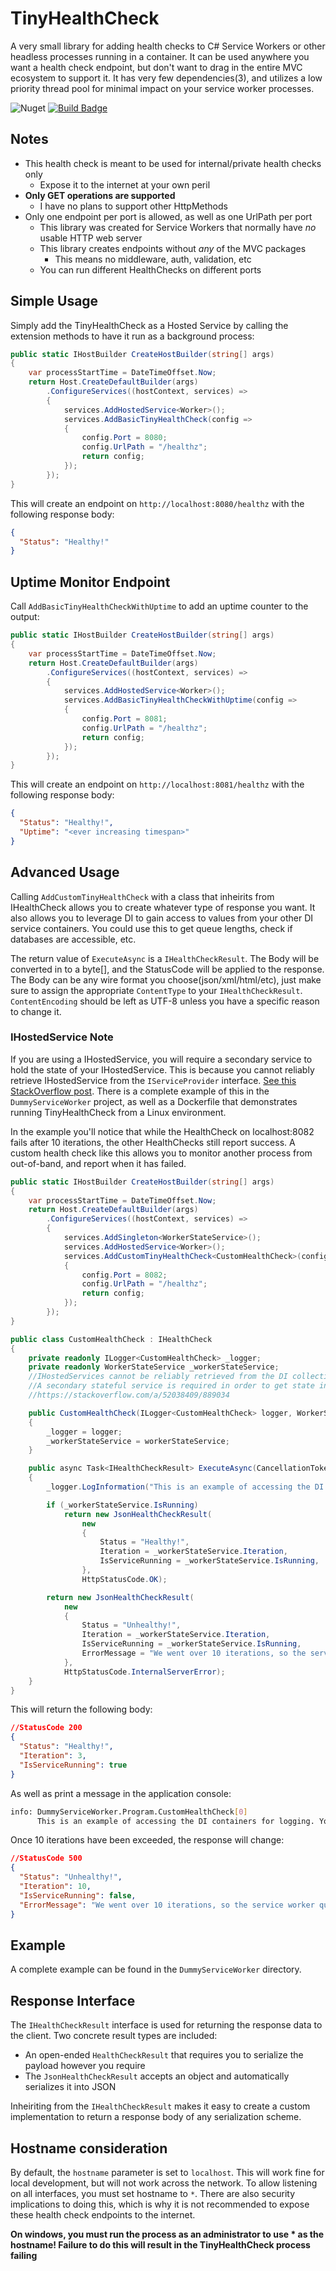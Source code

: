 # TinyHealthCheck

A very small library for adding health checks to C# Service Workers or other headless processes running in a container. It can be used
anywhere you want a health check endpoint, but don't want to drag in the entire MVC ecosystem to support it. It has very few dependencies(3),
and utilizes a low priority thread pool for minimal impact on your service worker processes.

![Nuget](https://img.shields.io/nuget/dt/tinyhealthcheck?color=blue&label=nuget%20downloads)
[![Build Badge](https://img.shields.io/github/workflow/status/bruceharrison1984/TinyHealthCheck/Development%20Build/main)](https://github.com/bruceharrison1984/TinyHealthCheck/actions/workflows/devBuild.yml)

## Notes

- This health check is meant to be used for internal/private health checks only
  - Expose it to the internet at your own peril
- **Only GET operations are supported**
  - I have no plans to support other HttpMethods
- Only one endpoint per port is allowed, as well as one UrlPath per port
  - This library was created for Service Workers that normally have _no_ usable HTTP web server
  - This library creates endpoints without _any_ of the MVC packages
    - This means no middleware, auth, validation, etc
  - You can run different HealthChecks on different ports

## Simple Usage

Simply add the TinyHealthCheck as a Hosted Service by calling the extension methods to have it run as a background process:

```csharp
public static IHostBuilder CreateHostBuilder(string[] args)
{
    var processStartTime = DateTimeOffset.Now;
    return Host.CreateDefaultBuilder(args)
        .ConfigureServices((hostContext, services) =>
        {
            services.AddHostedService<Worker>();
            services.AddBasicTinyHealthCheck(config =>
            {
                config.Port = 8080;
                config.UrlPath = "/healthz";
                return config;
            });
        });
}
```

This will create an endpoint on `http://localhost:8080/healthz` with the following response body:

```json
{
  "Status": "Healthy!"
}
```

## Uptime Monitor Endpoint

Call `AddBasicTinyHealthCheckWithUptime` to add an uptime counter to the output:

```csharp
public static IHostBuilder CreateHostBuilder(string[] args)
{
    var processStartTime = DateTimeOffset.Now;
    return Host.CreateDefaultBuilder(args)
        .ConfigureServices((hostContext, services) =>
        {
            services.AddHostedService<Worker>();
            services.AddBasicTinyHealthCheckWithUptime(config =>
            {
                config.Port = 8081;
                config.UrlPath = "/healthz";
                return config;
            });
        });
}
```

This will create an endpoint on `http://localhost:8081/healthz` with the following response body:

```json
{
  "Status": "Healthy!",
  "Uptime": "<ever increasing timespan>"
}
```

## Advanced Usage

Calling `AddCustomTinyHealthCheck` with a class that inheirits from IHealthCheck allows you to create whatever type of response you want.
It also allows you to leverage DI to gain access to values from your other DI service containers. You could use this to get queue lengths,
check if databases are accessible, etc.

The return value of `ExecuteAsync` is a `IHealthCheckResult`. The Body will be converted in to a byte[], and the StatusCode will be applied to the response. The Body
can be any wire format you choose(json/xml/html/etc), just make sure to assign the appropriate `ContentType` to your `IHealthCheckResult`. `ContentEncoding` should be left
as UTF-8 unless you have a specific reason to change it.

### IHostedService Note

If you are using a IHostedService, you will require a secondary service to hold the state of your IHostedService. This is because you cannot
reliably retrieve IHostedService from the `IServiceProvider` interface. [See this StackOverflow post](https://stackoverflow.com/a/52038409/889034).
There is a complete example of this in the `DummyServiceWorker` project, as well as a Dockerfile that demonstrates running TinyHealthCheck from
a Linux environment.

In the example you'll notice that while the HealthCheck on localhost:8082 fails after 10 iterations, the other HealthChecks still report success. A custom
health check like this allows you to monitor another process from out-of-band, and report when it has failed.

```csharp
public static IHostBuilder CreateHostBuilder(string[] args)
{
    var processStartTime = DateTimeOffset.Now;
    return Host.CreateDefaultBuilder(args)
        .ConfigureServices((hostContext, services) =>
        {
            services.AddSingleton<WorkerStateService>();
            services.AddHostedService<Worker>();
            services.AddCustomTinyHealthCheck<CustomHealthCheck>(config =>
            {
                config.Port = 8082;
                config.UrlPath = "/healthz";
                return config;
            });
        });
}

public class CustomHealthCheck : IHealthCheck
{
    private readonly ILogger<CustomHealthCheck> _logger;
    private readonly WorkerStateService _workerStateService;
    //IHostedServices cannot be reliably retrieved from the DI collection
    //A secondary stateful service is required in order to get state information out of it
    //https://stackoverflow.com/a/52038409/889034

    public CustomHealthCheck(ILogger<CustomHealthCheck> logger, WorkerStateService workerStateService)
    {
        _logger = logger;
        _workerStateService = workerStateService;
    }

    public async Task<IHealthCheckResult> ExecuteAsync(CancellationToken cancellationToken)
    {
        _logger.LogInformation("This is an example of accessing the DI containers for logging. You can access any service that is registered");

        if (_workerStateService.IsRunning)
            return new JsonHealthCheckResult(
                new
                {
                    Status = "Healthy!",
                    Iteration = _workerStateService.Iteration,
                    IsServiceRunning = _workerStateService.IsRunning,
                },
                HttpStatusCode.OK);

        return new JsonHealthCheckResult(
            new
            {
                Status = "Unhealthy!",
                Iteration = _workerStateService.Iteration,
                IsServiceRunning = _workerStateService.IsRunning,
                ErrorMessage = "We went over 10 iterations, so the service worker quit!"
            },
            HttpStatusCode.InternalServerError);
    }
}
```

This will return the following body:

```json
//StatusCode 200
{
  "Status": "Healthy!",
  "Iteration": 3,
  "IsServiceRunning": true
}
```

As well as print a message in the application console:

```sh
info: DummyServiceWorker.Program.CustomHealthCheck[0]
      This is an example of accessing the DI containers for logging. You can access any service that is registered
```

Once 10 iterations have been exceeded, the response will change:

```json
//StatusCode 500
{
  "Status": "Unhealthy!",
  "Iteration": 10,
  "IsServiceRunning": false,
  "ErrorMessage": "We went over 10 iterations, so the service worker quit!"
}
```

## Example

A complete example can be found in the `DummyServiceWorker` directory.

## Response Interface

The `IHealthCheckResult` interface is used for returning the response data to the client. Two concrete result types are included:

- An open-ended `HealthCheckResult` that requires you to serialize the payload however you require
- The `JsonHealthCheckResult` accepts an object and automatically serializes it into JSON

Inheiriting from the `IHealthCheckResult` makes it easy to create a custom implementation to return a response body of any serialization scheme.

## Hostname consideration

By default, the `hostname` parameter is set to `localhost`. This will work fine for local development, but will not work across the network.
To allow listening on all interfaces, you must set hostname to `*`. There are also security implications to doing this, which is why it is not
recommended to expose these health check endpoints to the internet.

**On windows, you must run the process as an administrator to use \* as the hostname! Failure to do this will result in the TinyHealthCheck process failing**
